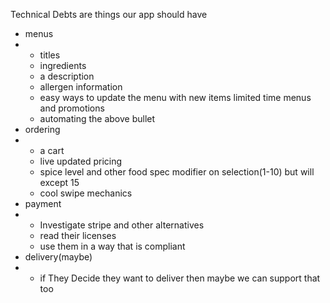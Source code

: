 Technical Debts are things our app should have
- menus
- - titles
  - ingredients
  - a description
  - allergen information
  - easy ways to update the menu with new items limited time menus and promotions
  - automating the above bullet
- ordering
- - a cart
  - live updated pricing
  - spice level and other food spec modifier on selection(1-10) but will except 15
  - cool swipe mechanics
- payment
-  - Investigate stripe and other alternatives
   - read their licenses
   - use them in a way that is compliant
- delivery(maybe)
- - if They Decide they want to deliver then maybe we can support that too
